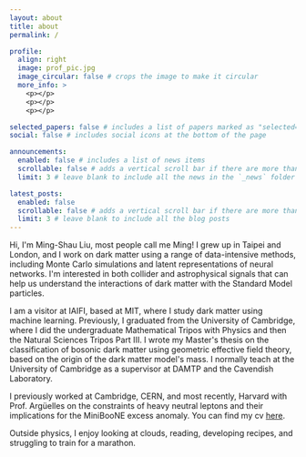 ```yaml
---
layout: about
title: about
permalink: /

profile:
  align: right
  image: prof_pic.jpg
  image_circular: false # crops the image to make it circular
  more_info: >
    <p></p>
    <p></p>
    <p></p>

selected_papers: false # includes a list of papers marked as "selected={true}"
social: false # includes social icons at the bottom of the page

announcements:
  enabled: false # includes a list of news items
  scrollable: false # adds a vertical scroll bar if there are more than 3 news items
  limit: 3 # leave blank to include all the news in the `_news` folder

latest_posts:
  enabled: false
  scrollable: false # adds a vertical scroll bar if there are more than 3 new posts items
  limit: 3 # leave blank to include all the blog posts
---
```


Hi, I'm Ming-Shau Liu, most people call me Ming! I grew up in Taipei and London, and I work on dark matter using a range of data-intensive methods, including Monte Carlo simulations and latent representations of neural networks. I'm interested in both collider and astrophysical signals that can help us understand the interactions of dark matter with the Standard Model particles.

I am a visitor at IAIFI, based at MIT, where I study dark matter using machine learning. Previously, I graduated from the University of Cambridge, where I did the undergraduate Mathematical Tripos with Physics and then the Natural Sciences Tripos Part III. I wrote my Master's thesis on the classification of bosonic dark matter using geometric effective field theory, based on the origin of the dark matter model's mass. I normally teach at the University of Cambridge as a supervisor at DAMTP and the Cavendish Laboratory. 

I previously worked at Cambridge, CERN, and most recently, Harvard with Prof. Argüelles on the constraints of heavy neutral leptons and their implications for the MiniBooNE excess anomaly. You can find my cv <a href="https://drive.google.com/file/d/1yO_52jUdUL59S395sFhjv023hTGh47eA/view?usp=sharing">here</a>.

Outside physics, I enjoy looking at clouds, reading, developing recipes, and struggling to train for a marathon. 
